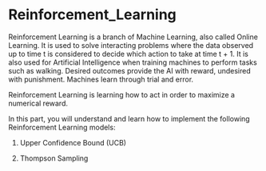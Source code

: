 # Reinforcement_Learning

Reinforcement Learning is a branch of Machine Learning, also called Online Learning. It is used to solve interacting problems where the data observed up to time t is considered to decide which action to take at time t + 1. It is also used for Artificial Intelligence when training machines to perform tasks such as walking. Desired outcomes provide the AI with reward, undesired with punishment. Machines learn through trial and error.

Reinforcement Learning is learning how to act in order to maximize a numerical reward.

In this part, you will understand and learn how to implement the following Reinforcement Learning models:

1. Upper Confidence Bound (UCB)

2. Thompson Sampling
